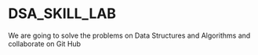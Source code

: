 # DSA_SKILL_LAB
We are going to solve the problems on Data Structures and Algorithms and collaborate on Git Hub
